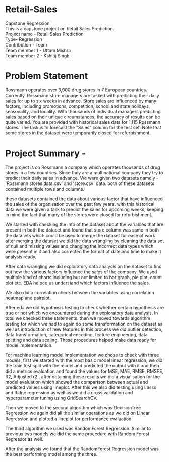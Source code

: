 # Retail-Sales
Capstone Regression\
This is a capstone project on Retail Sales Prediction.\
Project name - Retail Sales Prediction\
Type- Regression\
Contribution - Team\
Team member 1 - Uttam Mishra\
Team member 2 - Kshitij Singh

# Problem Statement
Rossmann operates over 3,000 drug stores in 7 European countries. Currently, Rossmann store managers are tasked with predicting their daily sales for up to six weeks in advance. Store sales are influenced by many factors, including promotions, competition, school and state holidays, seasonality, and locality. With thousands of individual managers predicting sales based on their unique circumstances, the accuracy of results can be quite varied. You are provided with historical sales data for 1,115 Rossmann stores. The task is to forecast the "Sales" column for the test set. Note that some stores in the dataset were temporarily closed for refurbishment.

# Project Summary -

The project is on Rossmann a company which operates thousands of drug stores in a few countries. Since they are a multinational company they try to predict their daily sales in advance. We were given two datasets namely - 'Rossmann stores data.csv' and 'store.csv' data. both of these datasets contained multiple rows and columns.

these datasets contained the data about various factor that have influenced the sales of the organisation over the past few years. with this historical data we were given a task to predict the sales for upcoming weeks, keeping in mind the fact that many of the stores were closed for refurbishment.

We started with checking the info of the dataset about the variables that are present in both the dataset and found that store column was same in both the datasets which could be used to merge the dataset for ease of work after merging the dataset we did the data wrangling by cleaning the data set of null and missing values and changing the incorrect data types which were present in it and also corrected the format of date and time to make It analysis ready.

After data wrangling we did exploratory data analysis on the dataset to find out how the various factors influence the sales of the company. We used multiple kind of charts including but not limited to bar graph, pie plot, count plot etc. EDA helped us understand which factors influence the sales.

We also did a correlation check between the variables using correlation heatmap and pairplot.

After eda we did hypothesis testing to check whether certain hypothesis are true or not which we encountered during the exploratory data analysis. In total we checked three statements. then we moved towards algorithm testing for which we had to again do some transformation on the dataset as well as introduction of new features in this process we did outlier detection, data transformation, categorical encoding, feature engineering, data splitting and data scaling. These procedures helped make data ready for model implementation.

For machine learning model implementation we chose to check with three models, first we started with the most basic model linear regression, we did the train test split with the model and predicted the output with it and then did a metrics evaluation and found the values for MSE, MAE, RMSE, RMSPE, R2, Adjusted r2 . after obtaining these results we did a visualisation for the model evaluation which showed the comparison between actual and predicted values using lineplot. After this we also did testing using Lasso and Ridge regression as well as we did a cross validation and hyperparameter tuning using GridSearchCV.

Then we moved to the second algorithm which was DecisionTree Regression we again did all the similar operations as we did on Linear Regression and plotted a lineplot for performance evaluation.

The third algorithm we used was RandomForest Regression. Similar to previous two models we did the same procedure with Random Forest Regressor as well.

After the analysis we found that the RandomForest Regression model was the best performing model among the three.

